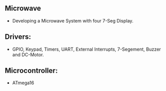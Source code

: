 ## Microwave
* Developing a Microwave System with four 7-Seg Display.

## Drivers:
* GPIO, Keypad, Timers, UART, External Interrupts, 7-Segement, Buzzer and DC-Motor.

## Microcontroller:
* ATmega16
